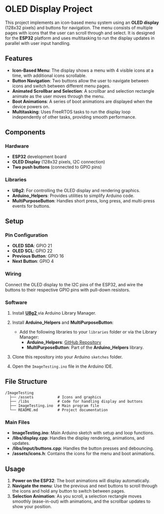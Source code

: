 # OLED Display Project

This project implements an icon-based menu system using an **OLED display** (128x32 pixels) and buttons for navigation. The menu consists of multiple pages with icons that the user can scroll through and select. It is designed for the **ESP32** platform and uses multitasking to run the display updates in parallel with user input handling.

## Features

- **Icon-Based Menu**: The display shows a menu with 4 visible icons at a time, with additional icons scrollable.
- **Button Navigation**: Two buttons allow the user to navigate between icons and switch between different menu pages.
- **Animated Scrollbar and Selection**: A scrollbar and selection rectangle animate as the user moves through the menu.
- **Boot Animations**: A series of boot animations are displayed when the device powers on.
- **Multitasking**: Uses FreeRTOS tasks to run the display loop independently of other tasks, providing smooth performance.

## Components

### Hardware

- **ESP32** development board
- **OLED Display** (128x32 pixels, I2C connection)
- **Two push buttons** (connected to GPIO pins)

### Libraries

- **U8g2**: For controlling the OLED display and rendering graphics.
- **Arduino_Helpers**: Provides utilities to simplify Arduino code.
- **MultiPurposeButton**: Handles short press, long press, and multi-press events for buttons.

## Setup

### Pin Configuration

- **OLED SDA**: GPIO 21
- **OLED SCL**: GPIO 22
- **Previous Button**: GPIO 16
- **Next Button**: GPIO 4

### Wiring

Connect the OLED display to the I2C pins of the ESP32, and wire the buttons to their respective GPIO pins with pull-down resistors.

### Software

1. Install [ **U8g2** ](https://github.com/olikraus/u8g2) via Arduino Library Manager.
2. Install **Arduino_Helpers** and **MultiPurposeButton**:

   - Add the following libraries to your `libraries` folder or via the Library Manager:
     - **Arduino_Helpers**: [GitHub Repository](https://github.com/tttapa/Arduino-Helpers)
     - **MultiPurposeButton**: Part of the **Arduino_Helpers** library.

3. Clone this repository into your Arduino `sketches` folder.

4. Open the `ImageTesting.ino` file in the Arduino IDE.

## File Structure

```
/ImageTesting
  ├── /assets           # Icons and graphics
  ├── /libs             # Code for handling display and buttons
  ├── ImageTesting.ino  # Main program file
  └── README.md         # Project documentation
```

### Main Files

- **ImageTesting.ino**: Main Arduino sketch with setup and loop functions.
- **/libs/display.cpp**: Handles the display rendering, animations, and updates.
- **/libs/input/buttons.cpp**: Handles the button presses and debouncing.
- **/assets/icons.h**: Contains the icons for the menu and boot animations.

## Usage

1. **Power on the ESP32**: The boot animations will display automatically.
2. **Navigate the menu**: Use the previous and next buttons to scroll through the icons and hold any button to switch between pages.
3. **Selection Animation**: As you scroll, a selection rectangle moves smoothly (ease-in-out) with animations, and the scrollbar updates to show your position.
